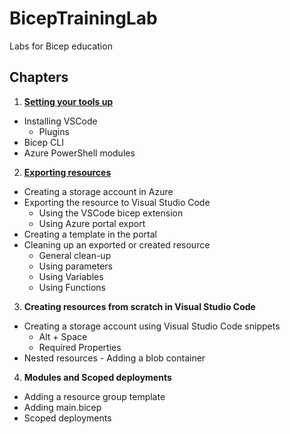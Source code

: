 # BicepTrainingLab

Labs for Bicep education

## Chapters

1. [**Setting your tools up**](./1.%20Setting%20up%20your%20resources/lab.md)
  - Installing VSCode
    - Plugins
  - Bicep CLI
  - Azure PowerShell modules

2. [**Exporting resources**](2.%20Exporting%20resources/lab.md)
  - Creating a storage account in Azure
  - Exporting the resource to Visual Studio Code
    - Using the VSCode bicep extension
    - Using Azure portal export
  - Creating a template in the portal
  - Cleaning up an exported or created resource
    - General clean-up
    - Using parameters
    - Using Variables
    - Using Functions

3. **Creating resources from scratch in Visual Studio Code**
  - Creating a storage account using Visual Studio Code snippets
    - Alt + Space
    - Required Properties
  - Nested resources - Adding a blob container

4. **Modules and Scoped deployments**
  - Adding a resource group template
  - Adding main.bicep
  - Scoped deployments

